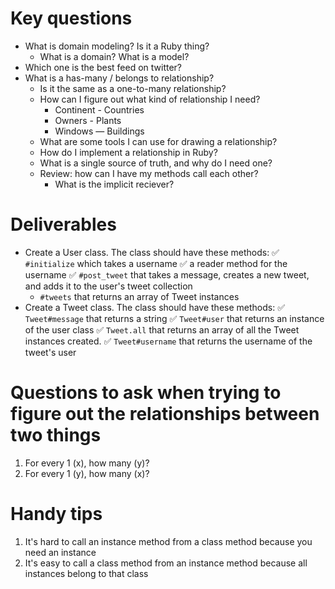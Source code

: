 # Key questions
* What is domain modeling? Is it a Ruby thing?
  * What is a domain? What is a model?
* Which one is the best feed on twitter?
* What is a has-many / belongs to relationship? 
  * Is it the same as a one-to-many relationship?
  * How can I figure out what kind of relationship I need?
    * Continent - Countries
    * Owners - Plants
    * Windows — Buildings
  * What are some tools I can use for drawing a relationship?
  * How do I implement a relationship in Ruby?
  * What is a single source of truth, and why do I need one?
  * Review: how can I have my methods call each other? 
    * What is the implicit reciever? 

# Deliverables
* Create a User class. The class should have these methods:
  ✅ `#initialize` which takes a username
  ✅ a reader method for the username
  ✅ `#post_tweet` that takes a message, creates a new tweet, and adds it to the user's tweet collection
  * `#tweets` that returns an array of Tweet instances
* Create a Tweet class. The class should have these methods:
  ✅ `Tweet#message` that returns a string
  ✅ `Tweet#user` that returns an instance of the user class
  ✅ `Tweet.all` that returns an array of all the Tweet instances created.
  ✅ `Tweet#username` that returns the username of the tweet's user

# Questions to ask when trying to figure out the relationships between two things
1. For every 1 (x), how many (y)?
2. For every 1 (y), how many (x)?

# Handy tips
1. It's hard to call an instance method from a class method because you need an instance
2. It's easy to call a class method from an instance method because all instances belong to that class





